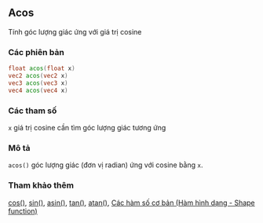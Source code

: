 ## Acos
Tính góc lượng giác ứng với giá trị cosine

### Các phiên bản
```glsl
float acos(float x)  
vec2 acos(vec2 x)  
vec3 acos(vec3 x)  
vec4 acos(vec4 x)
```

### Các tham số
```x``` giá trị cosine cần tìm góc lượng giác tương ứng

### Mô tả
```acos()``` góc lượng giác (đơn vị radian) ứng với cosine bằng ```x```.

<div class="simpleFunction" data="y = acos(x); "></div>

### Tham khảo thêm
[cos()](/glossary/?lan=vi&search=cos), [sin()](/glossary/?lan=vi&search=sin), [asin()](/glossary/?lan=vi&search=asin), [tan()](/glossary/?lan=vi&search=tan), [atan()](/glossary/?lan=vi&search=atan), [Các hàm số cơ bản (Hàm hình dạng - Shape function)](/05/?lan=vi)
